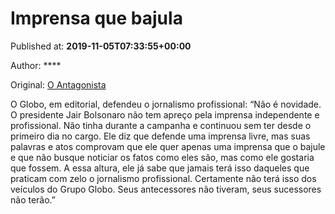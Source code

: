 
# Imprensa que bajula

Published at: **2019-11-05T07:33:55+00:00**

Author: ****

Original: [O Antagonista](https://www.oantagonista.com/brasil/imprensa-que-bajula/)

O Globo, em editorial, defendeu o jornalismo profissional:
“Não é novidade. O presidente Jair Bolsonaro não tem apreço pela imprensa independente e profissional. Não tinha durante a campanha e continuou sem ter desde o primeiro dia no cargo. Ele diz que defende uma imprensa livre, mas suas palavras e atos comprovam que ele quer apenas uma imprensa que o bajule e que não busque noticiar os fatos como eles são, mas como ele gostaria que fossem. A essa altura, ele já sabe que jamais terá isso daqueles que praticam com zelo o jornalismo profissional. Certamente não terá isso dos veículos do Grupo Globo. Seus antecessores não tiveram, seus sucessores não terão.”

